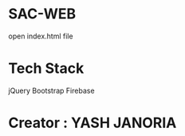 # SAC-WEB
 open index.html file
 # Tech Stack
  jQuery
  Bootstrap
  Firebase
  
# Creator : YASH JANORIA
 
